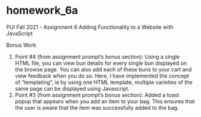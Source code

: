 # homework_6a
PUI Fall 2021 - Assignment 6 Adding Functionality to a Website with JavaScript

Bonus Work
1. Point #4 (from assignment prompt’s bonus section):
Using a single HTML file, you can view bun details for every single bun displayed on the browse page. You can also add each of these buns to your cart and view feedback when you do so. Here, I have implemented the concept of “templating”, ie by using one HTML template, multiple varieties of the same page can be displayed using Javascript.
2. Point #3 (from assignment prompt’s bonus section):
Added a toast popup that appears when you add an item to your bag. This ensures that the user is aware that the item was successfully added to the bag.